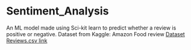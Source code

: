 # Sentiment_Analysis
An ML model made using Sci-kit learn to predict whether a review is positive or negative. Dataset from Kaggle: Amazon Food review 
<a href="https://www.kaggle.com/snap/amazon-fine-food-reviews" > Dataset Reviews.csv link </a>
